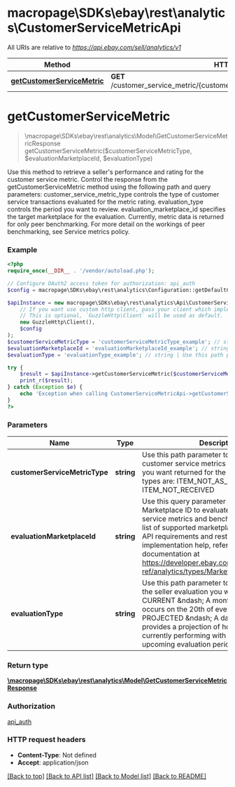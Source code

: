 # macropage\SDKs\ebay\rest\analytics\CustomerServiceMetricApi

All URIs are relative to *https://api.ebay.com/sell/analytics/v1*

Method | HTTP request | Description
------------- | ------------- | -------------
[**getCustomerServiceMetric**](CustomerServiceMetricApi.md#getCustomerServiceMetric) | **GET** /customer_service_metric/{customer_service_metric_type}/{evaluation_type} | 


# **getCustomerServiceMetric**
> \macropage\SDKs\ebay\rest\analytics\Model\GetCustomerServiceMetricResponse getCustomerServiceMetric($customerServiceMetricType, $evaluationMarketplaceId, $evaluationType)



Use this method to retrieve a seller's performance and rating for the customer service metric. Control the response from the getCustomerServiceMetric method using the following path and query parameters: customer_service_metric_type controls the type of customer service transactions evaluated for the metric rating. evaluation_type controls the period you want to review. evaluation_marketplace_id specifies the target marketplace for the evaluation. Currently, metric data is returned for only peer benchmarking. For more detail on the workings of peer benchmarking, see Service metrics policy.

### Example
```php
<?php
require_once(__DIR__ . '/vendor/autoload.php');

// Configure OAuth2 access token for authorization: api_auth
$config = macropage\SDKs\ebay\rest\analytics\Configuration::getDefaultConfiguration()->setAccessToken('YOUR_ACCESS_TOKEN');

$apiInstance = new macropage\SDKs\ebay\rest\analytics\Api\CustomerServiceMetricApi(
    // If you want use custom http client, pass your client which implements `GuzzleHttp\ClientInterface`.
    // This is optional, `GuzzleHttp\Client` will be used as default.
    new GuzzleHttp\Client(),
    $config
);
$customerServiceMetricType = 'customerServiceMetricType_example'; // string | Use this path parameter to specify the type of customer service metrics and benchmark data you want returned for the seller. Supported types are: ITEM_NOT_AS_DESCRIBED ITEM_NOT_RECEIVED
$evaluationMarketplaceId = 'evaluationMarketplaceId_example'; // string | Use this query parameter to specify the Marketplace ID to evaluate for the customer service metrics and benchmark data. For the list of supported marketplaces, see Analytics API requirements and restrictions. For implementation help, refer to eBay API documentation at https://developer.ebay.com/devzone/rest/api-ref/analytics/types/MarketplaceIdEnum.html
$evaluationType = 'evaluationType_example'; // string | Use this path parameter to specify the type of the seller evaluation you want returned, either: CURRENT &ndash; A monthly evaluation that occurs on the 20th of every month. PROJECTED &ndash; A daily evaluation that provides a projection of how the seller is currently performing with regards to the upcoming evaluation period.

try {
    $result = $apiInstance->getCustomerServiceMetric($customerServiceMetricType, $evaluationMarketplaceId, $evaluationType);
    print_r($result);
} catch (Exception $e) {
    echo 'Exception when calling CustomerServiceMetricApi->getCustomerServiceMetric: ', $e->getMessage(), PHP_EOL;
}
?>
```

### Parameters

Name | Type | Description  | Notes
------------- | ------------- | ------------- | -------------
 **customerServiceMetricType** | **string**| Use this path parameter to specify the type of customer service metrics and benchmark data you want returned for the seller. Supported types are: ITEM_NOT_AS_DESCRIBED ITEM_NOT_RECEIVED |
 **evaluationMarketplaceId** | **string**| Use this query parameter to specify the Marketplace ID to evaluate for the customer service metrics and benchmark data. For the list of supported marketplaces, see Analytics API requirements and restrictions. For implementation help, refer to eBay API documentation at https://developer.ebay.com/devzone/rest/api-ref/analytics/types/MarketplaceIdEnum.html |
 **evaluationType** | **string**| Use this path parameter to specify the type of the seller evaluation you want returned, either: CURRENT &amp;ndash; A monthly evaluation that occurs on the 20th of every month. PROJECTED &amp;ndash; A daily evaluation that provides a projection of how the seller is currently performing with regards to the upcoming evaluation period. |

### Return type

[**\macropage\SDKs\ebay\rest\analytics\Model\GetCustomerServiceMetricResponse**](../Model/GetCustomerServiceMetricResponse.md)

### Authorization

[api_auth](../../README.md#api_auth)

### HTTP request headers

 - **Content-Type**: Not defined
 - **Accept**: application/json

[[Back to top]](#) [[Back to API list]](../../README.md#documentation-for-api-endpoints) [[Back to Model list]](../../README.md#documentation-for-models) [[Back to README]](../../README.md)

